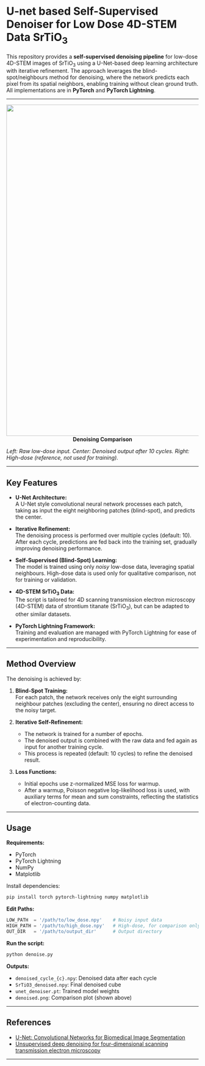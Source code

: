 # U-net based Self-Supervised Denoiser for Low Dose 4D-STEM Data SrTiO<sub>3</sub>

This repository provides a **self-supervised denoising pipeline** for low-dose 4D-STEM images of SrTiO<sub>3</sub> using a U-Net-based deep learning architecture with iterative refinement. The approach leverages the blind-spot/neighbours method for denoising, where the network predicts each pixel from its spatial neighbors, enabling training without clean ground truth. All implementations are in **PyTorch** and **PyTorch Lightning**.

---

<p align="center"><img width="2933" height="866" alt="denoised1" src="https://github.com/user-attachments/assets/6f9e6849-0e46-4d42-b0ab-1c169a5d4411" /><br/><strong>Denoising Comparison</strong></p>


*Left: Raw low-dose input. Center: Denoised output after 10 cycles. Right: High-dose (reference, not used for training).*

---

## Key Features

- **U-Net Architecture:**  
  A U-Net style convolutional neural network processes each patch, taking as input the eight neighboring patches (blind-spot), and predicts the center.

- **Iterative Refinement:**  
  The denoising process is performed over multiple cycles (default: 10). After each cycle, predictions are fed back into the training set, gradually improving denoising performance.

- **Self-Supervised (Blind-Spot) Learning:**  
  The model is trained using only *noisy* low-dose data, leveraging spatial neighbours. High-dose data is used only for qualitative comparison, not for training or validation.

- **4D-STEM SrTiO<sub>3</sub> Data:**  
  The script is tailored for 4D scanning transmission electron microscopy (4D-STEM) data of strontium titanate (SrTiO<sub>3</sub>), but can be adapted to other similar datasets.

- **PyTorch Lightning Framework:**  
  Training and evaluation are managed with PyTorch Lightning for ease of experimentation and reproducibility.

---

## Method Overview

The denoising is achieved by:

1. **Blind-Spot Training:**  
   For each patch, the network receives only the eight surrounding neighbour patches (excluding the center), ensuring no direct access to the noisy target.

2. **Iterative Self-Refinement:**  
   - The network is trained for a number of epochs.
   - The denoised output is combined with the raw data and fed again as input for another training cycle.
   - This process is repeated (default: 10 cycles) to refine the denoised result.

3. **Loss Functions:**  
   - Initial epochs use z-normalized MSE loss for warmup.
   - After a warmup, Poisson negative log-likelihood loss is used, with auxiliary terms for mean and sum constraints, reflecting the statistics of electron-counting data.

---

## Usage

**Requirements:**
- PyTorch
- PyTorch Lightning
- NumPy
- Matplotlib

Install dependencies:
```bash
pip install torch pytorch-lightning numpy matplotlib
```

**Edit Paths:**
```python
LOW_PATH  = '/path/to/low_dose.npy'    # Noisy input data
HIGH_PATH = '/path/to/high_dose.npy'   # High-dose, for comparison only
OUT_DIR   = '/path/to/output_dir'      # Output directory
```
**Run the script:**
```bash
python denoise.py
```

**Outputs:**
- `denoised_cycle_{c}.npy`: Denoised data after each cycle
- `SrTiO3_denoised.npy`: Final denoised cube
- `unet_denoiser.pt`: Trained model weights
- `denoised.png`: Comparison plot (shown above)

---

## References

- [U-Net: Convolutional Networks for Biomedical Image Segmentation](https://arxiv.org/abs/1505.04597)
- [Unsupervised deep denoising for four-dimensional scanning transmission electron microscopy](https://doi.org/10.1038/s41524-024-01428-x)

---

